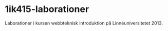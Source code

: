 1ik415-laborationer
===================

Laborationer i kursen webbteknisk introduktion på Linnéuniversitetet 2013.
